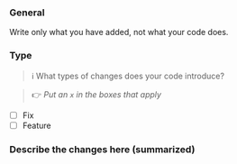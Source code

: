### General
Write only what you have added, not what your code does.

### Type

> ℹ️  What types of changes does your code introduce?

> 👉 _Put an `x` in the boxes that apply_

- [ ] Fix
- [ ] Feature

### Describe the changes here (summarized)
